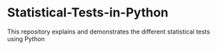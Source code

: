 # Statistical-Tests-in-Python
This repository explains and demonstrates the different statistical tests using Python
